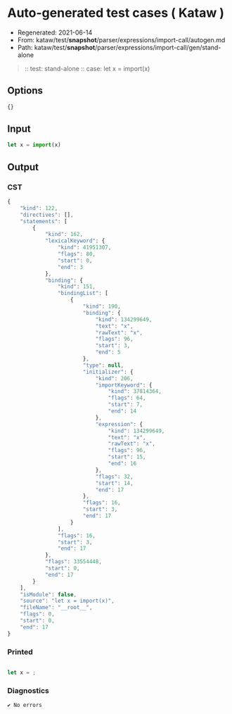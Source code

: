 # Auto-generated test cases ( Kataw )
- Regenerated: 2021-06-14
- From: kataw/test/__snapshot__/parser/expressions/import-call/autogen.md
- Path: kataw/test/__snapshot__/parser/expressions/import-call/gen/stand-alone
> :: test: stand-alone
> :: case: let x = import(x)
## Options

`````js
{}
`````
## Input

`````js
let x = import(x)
`````
## Output

### CST

```javascript
{
    "kind": 122,
    "directives": [],
    "statements": [
        {
            "kind": 162,
            "lexicalKeyword": {
                "kind": 41951307,
                "flags": 80,
                "start": 0,
                "end": 3
            },
            "binding": {
                "kind": 151,
                "bindingList": [
                    {
                        "kind": 190,
                        "binding": {
                            "kind": 134299649,
                            "text": "x",
                            "rawText": "x",
                            "flags": 96,
                            "start": 3,
                            "end": 5
                        },
                        "type": null,
                        "initializer": {
                            "kind": 206,
                            "importKeyword": {
                                "kind": 37814364,
                                "flags": 64,
                                "start": 7,
                                "end": 14
                            },
                            "expression": {
                                "kind": 134299649,
                                "text": "x",
                                "rawText": "x",
                                "flags": 96,
                                "start": 15,
                                "end": 16
                            },
                            "flags": 32,
                            "start": 14,
                            "end": 17
                        },
                        "flags": 16,
                        "start": 3,
                        "end": 17
                    }
                ],
                "flags": 16,
                "start": 3,
                "end": 17
            },
            "flags": 33554448,
            "start": 0,
            "end": 17
        }
    ],
    "isModule": false,
    "source": "let x = import(x)",
    "fileName": "__root__",
    "flags": 0,
    "start": 0,
    "end": 17
}
```

### Printed

```javascript

let x = ;
```

### Diagnostics

```javascript
✔ No errors
```

